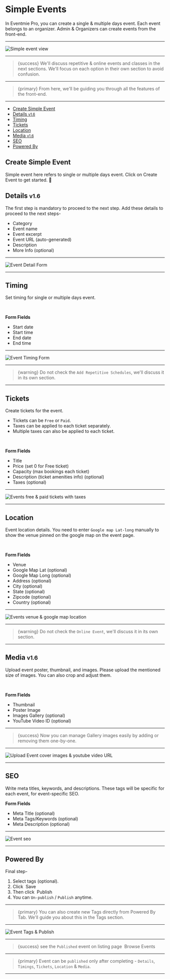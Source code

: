 # Simple Events

In Eventmie Pro, you can create a single & multiple days event. Each event belongs to an organizer. Admin & Organizers can create events from the front-end.

---

![Simple event view](https://eventmie-pro-docs.classiebit.com/images/events-simple-event-view.jpg "Simple event view")

---

>{success} We'll discuss repetitive & online events and classes in the next sections. We'll focus on each option in their own section to avoid confusion. 

---

>{primary} From here, we'll be guiding you through all the features of the front-end.

---


- [Create Simple Event](#create-simple-event)
- [Details <small class="v">v1.6</small>](#Details)
- [Timing](#Timing)
- [Tickets](#Tickets)
- [Location](#Location)
- [Media <small class="v">v1.6</small>](#Media)
- [SEO](#SEO)
- [Powered By](#powered-by)


<a name="create-simple-event"></a>
## Create Simple Event

Simple event here refers to single or multiple days event. Click on <larecipe-button type="primary" size="sm" rounded>Create Event</larecipe-button> to get started. 😤


<a name="Details"></a>
## Details <small class="v">v1.6</small>

The first step is mandatory to proceed to the next step. Add these details to proceed to the next steps-

- Category
- Event name
- Event excerpt
- Event URL (auto-generated)
- Description
- More Info (optional)

---

![Event Detail Form](https://eventmie-pro-docs.classiebit.com/images/events-simple-event-detail-new.jpg.jpg "Event Detail Form")

---


<a name="Timing"></a>
## Timing

Set timing for single or multiple days event.

<br>

**Form Fields**

- Start date
- Start time
- End date
- End time

---

![Event Timing Form](https://eventmie-pro-docs.classiebit.com/images/events-simple-event-timings.jpg "Event Timing Form")

---

>{warning} Do not check the `Add Repetitive Schedules`, we'll discuss it in its own section. 

---


<a name="Tickets"></a>
## Tickets

Create tickets for the event. 

- Tickets can be `Free` or `Paid`. 
- Taxes can be applied to each ticket separately.
- Multiple taxes can also be applied to each ticket.

<br>

**Form Fields**

- Title
- Price (set 0 for Free ticket)
- Capacity (max bookings each ticket)
- Description (ticket amenities info) (optional)
- Taxes (optional)

---

![Events free & paid tickets with taxes](https://eventmie-pro-docs.classiebit.com/images/events-simple-event-ticket.jpg "Events free & paid tickets with taxes")

---


<a name="Location"></a>
## Location

Event location details. You need to enter `Google map Lat-long` manually to show the venue pinned on the google map on the event page.

<br>

**Form Fields**

- Venue
- Google Map Lat (optional)
- Google Map Long (optional)
- Address (optional)
- City (optional)
- State (optional)
- Zipcode (optional)
- Country (optional)

---

![Events venue & google map location](https://eventmie-pro-docs.classiebit.com/images/events-simple-event-location.jpg "Events venue & google map location")

---

>{warning} Do not check the `Online Event`, we'll discuss it in its own section. 

---


<a name="Media"></a>
## Media <small class="v">v1.6</small>

Upload event poster, thumbnail, and images. Please upload the mentioned size of images. You can also crop and adjust them.

<br>

**Form Fields**

- Thumbnail
- Poster Image 
- Images Gallery (optional)
- YouTube Video ID (optional)

---

>{success} Now you can manage Gallery images easily by adding or removing them one-by-one.

---

![Upload Event cover images & youtube video URL](https://eventmie-pro-docs.classiebit.com/images/events-manage-gallery-images.jpg "Upload Event cover images & youtube video URL")

---



<a name="SEO"></a>
## SEO

Write meta titles, keywords, and descriptions. These tags will be specific for each event, for event-specific SEO.

**Form Fields**

- Meta Title (optional)
- Meta Tags/Keywords (optional)
- Meta Description (optional)

---

![Event seo](https://eventmie-pro-docs.classiebit.com/images/events-simple-event-seo.jpg "Event seo")

---


<a name="powered-by"></a>
## Powered By

Final step- 

1. Select tags (optional).
2. Click &nbsp;<larecipe-button type="info" size="sm" rounded>Save</larecipe-button>
3. Then click &nbsp;<larecipe-button type="success" size="sm" rounded>Publish</larecipe-button>
4. You can `Un-publish` / `Publish` anytime. 

---

>{primary} You can also create new Tags directly from Powered By Tab. We'll guide you about this in the Tags section.

---

![Event Tags & Publish](https://eventmie-pro-docs.classiebit.com/images/events-simple-event-powered-by.jpg "Event Tags & Publish")

---

> {success} see the `Published` event on listing page &nbsp;<larecipe-button type="secondary" size="sm" rounded>Browse Events</larecipe-button>

---

>{primary} Event can be `published` only after completing - `Details`, `Timings`, `Tickets`, `Location` & `Media`.

---
